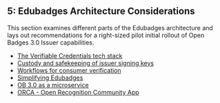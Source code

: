 5: Edubadges Architecture Considerations
-------------------------------------

This section examines different parts of the Edubadges architecture and lays out recommendations for a right-sized pilot initial rollout of Open Badges 3.0 Issuer capabilities.

* [The Verifiable Credentials tech stack](the-verifiable-credentials-tech-stack.md)
* [Custody and safekeeping of issuer signing keys](custody-and-safekeeping-of-issuer-signing-keys.md)
* [Workflows for consumer verification](workflows-for-consumer-verification.md)
* [Simplifying Edubadges](simplifying-edubadges.md)
* [OB 3.0 as a microservice](ob3-as-a-microservice.md)
* [ORCA - Open Recognition Community App](orca-open-recognition-community-app.md) 
